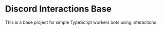 # Discord Interactions Base
This is a base project for simple TypeScript workers bots using interactions.